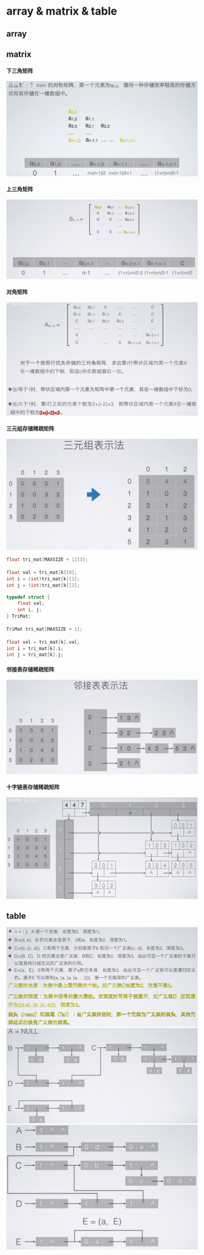 # array & matrix & table
## array

## matrix 

#### 下三角矩阵
![下三角矩阵](images/5.下三角存储对称矩阵.png)
#### 上三角矩阵
![上三角矩阵](images/6.上三角存储对称矩阵.png)
#### 对角矩阵
![对角矩阵](images/7.对角矩阵.png)
#### 三元组存储稀疏矩阵
![三元组存储稀疏矩阵](images/8.三元组存储稀疏矩阵.png)
```cpp
float tri_mat[MAXSIZE + 1][3];

float val = tri_mat[k][0];
int i = (int)tri_mat[k][1];
int j = (int)tri_mat[k][2];
```
```cpp
typedef struct {
    float val;
    int i, j;
} TriMat;

TriMat tri_mat[MAXSIZE + 1];

float val = tri_mat[k].val;
int i = tri_mat[k].i;
int j = tri_mat[k].j;
```
#### 邻接表存储稀疏矩阵
![邻接表存储稀疏矩阵](images/9.邻接表存储稀疏矩阵.png)
#### 十字链表存储稀疏矩阵
![十字链表存储稀疏矩阵](images/10.十字链表存储稀疏矩阵.png)

## table
![广义表](images/11.广义表.png)
![广义表头尾链表存储结构](images/12.广义表头尾链表存储结构.png)
![广义表扩展线性表存储结构](images/13.广义表扩展线性表存储结构.png)